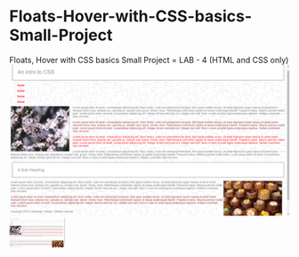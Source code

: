 # Floats-Hover-with-CSS-basics-Small-Project
Floats, Hover with CSS basics Small Project = LAB - 4 (HTML and CSS only)
![](images/IntroToCSS.png)     
<img src="images/IntroToCSS.png" width="100" />
